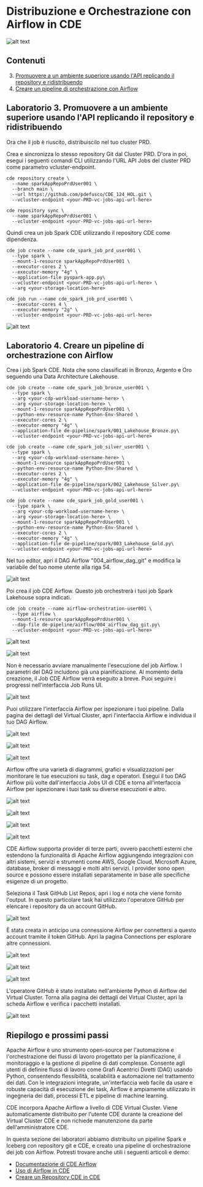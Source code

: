 # Distribuzione e Orchestrazione con Airflow in CDE

![alt text](../../img/cicd-deployment.png)

## Contenuti

3. [Promuovere a un ambiente superiore usando l'API replicando il repository e ridistribuendo](https://github.com/pdefusco/CDE_124_HOL/blob/main/step_by_step_guides/english/03-deployment.md#lab-3-promote-to-higher-env-using-api-by-replicating-repo-and-redeploy)
4. [Creare un pipeline di orchestrazione con Airflow](https://github.com/pdefusco/CDE_124_HOL/blob/main/step_by_step_guides/english/03-deployment.md#lab-4-build-orchestration-pipeline-with-airflow)

## Laboratorio 3. Promuovere a un ambiente superiore usando l'API replicando il repository e ridistribuendo

Ora che il job è riuscito, distribuiscilo nel tuo cluster PRD.

Crea e sincronizza lo stesso repository Git dal Cluster PRD. D'ora in poi, esegui i seguenti comandi CLI utilizzando l'URL API Jobs del cluster PRD come parametro vcluster-endpoint.

```
cde repository create \
  --name sparkAppRepoPrdUser001 \
  --branch main \
  --url https://github.com/pdefusco/CDE_124_HOL.git \
  --vcluster-endpoint <your-PRD-vc-jobs-api-url-here>
```

```
cde repository sync \
  --name sparkAppRepoPrdUser001 \
  --vcluster-endpoint <your-PRD-vc-jobs-api-url-here>
```

Quindi crea un job Spark CDE utilizzando il repository CDE come dipendenza.

```
cde job create --name cde_spark_job_prd_user001 \
  --type spark \
  --mount-1-resource sparkAppRepoPrdUser001 \
  --executor-cores 2 \
  --executor-memory "4g" \
  --application-file pyspark-app.py\
  --vcluster-endpoint <your-PRD-vc-jobs-api-url-here> \
  --arg <your-storage-location-here>
```

```
cde job run --name cde_spark_job_prd_user001 \
  --executor-cores 4 \
  --executor-memory "2g" \
  --vcluster-endpoint <your-PRD-vc-jobs-api-url-here>
```

![alt text](../../img/move-job.png)

## Laboratorio 4. Creare un pipeline di orchestrazione con Airflow

Crea i job Spark CDE. Nota che sono classificati in Bronzo, Argento e Oro seguendo una Data Architecture Lakehouse.

```
cde job create --name cde_spark_job_bronze_user001 \
  --type spark \
  --arg <your-cdp-workload-username-here> \
  --arg <your-storage-location-here> \
  --mount-1-resource sparkAppRepoPrdUser001 \
  --python-env-resource-name Python-Env-Shared \
  --executor-cores 2 \
  --executor-memory "4g" \
  --application-file de-pipeline/spark/001_Lakehouse_Bronze.py\
  --vcluster-endpoint <your-PRD-vc-jobs-api-url-here>
```

```
cde job create --name cde_spark_job_silver_user001 \
  --type spark \
  --arg <your-cdp-workload-username-here> \
  --mount-1-resource sparkAppRepoPrdUser001 \
  --python-env-resource-name Python-Env-Shared \
  --executor-cores 2 \
  --executor-memory "4g" \
  --application-file de-pipeline/spark/002_Lakehouse_Silver.py\
  --vcluster-endpoint <your-PRD-vc-jobs-api-url-here>
```

```
cde job create --name cde_spark_job_gold_user001 \
  --type spark \
  --arg <your-cdp-workload-username-here> \
  --arg <your-storage-location-here> \
  --mount-1-resource sparkAppRepoPrdUser001 \
  --python-env-resource-name Python-Env-Shared \
  --executor-cores 2 \
  --executor-memory "4g" \
  --application-file de-pipeline/spark/003_Lakehouse_Gold.py\
  --vcluster-endpoint <your-PRD-vc-jobs-api-url-here>
```

Nel tuo editor, apri il DAG Airflow "004_airflow_dag_git" e modifica la variabile del tuo nome utente alla riga 54.

![alt text](../../img/username-dag.png)

Poi crea il job CDE Airflow. Questo job orchestrerà i tuoi job Spark Lakehouse sopra indicati.

```
cde job create --name airflow-orchestration-user001 \
  --type airflow \
  --mount-1-resource sparkAppRepoPrdUser001 \
  --dag-file de-pipeline/airflow/004_airflow_dag_git.py\
  --vcluster-endpoint <your-PRD-vc-jobs-api-url-here>
```

![alt text](../../img/jobs-cde.png)

![alt text](../../img/jobs-in-ui.png)

Non è necessario avviare manualmente l'esecuzione del job Airflow. I parametri del DAG includono già una pianificazione. Al momento della creazione, il Job CDE Airflow verrà eseguito a breve. Puoi seguire i progressi nell'interfaccia Job Runs UI.

![alt text](../../img/jobs-completed.png)

Puoi utilizzare l'interfaccia Airflow per ispezionare i tuoi pipeline. Dalla pagina dei dettagli del Virtual Cluster, apri l'interfaccia Airflow e individua il tuo DAG Airflow.

![alt text](../../img/vcdetails.png)

![alt text](../../img/open-your-dag.png)

![alt text](../../img/dag-runs-page.png)

Airflow offre una varietà di diagrammi, grafici e visualizzazioni per monitorare le tue esecuzioni su task, dag e operatori. Esegui il tuo DAG Airflow più volte dall'interfaccia Jobs UI di CDE e torna all'interfaccia Airflow per ispezionare i tuoi task su diverse esecuzioni e altro.

![alt text](../../img/trigger-dag.png)

![alt text](../../img/airflow-details.png)

![alt text](../../img/airflow-graphs.png)

![alt text](../../img/airflow-task-compare.png)

CDE Airflow supporta provider di terze parti, ovvero pacchetti esterni che estendono la funzionalità di Apache Airflow aggiungendo integrazioni con altri sistemi, servizi e strumenti come AWS, Google Cloud, Microsoft Azure, database, broker di messaggi e molti altri servizi. I provider sono open source e possono essere installati separatamente in base alle specifiche esigenze di un progetto.

Seleziona il Task GitHub List Repos, apri i log e nota che viene fornito l'output. In questo particolare task hai utilizzato l'operatore GitHub per elencare i repository da un account GitHub.

![alt text](../../img/airflow-github-list-repos.png)

È stata creata in anticipo una connessione Airflow per connettersi a questo account tramite il token GitHub. Apri la pagina Connections per esplorare altre connessioni.

![alt text](../../img/airflow-connections.png)

![alt text](../../img/airflow-connections-2.png)

![alt text](../../img/airflow-connections-3.png)

L'operatore GitHub è stato installato nell'ambiente Python di Airflow del Virtual Cluster. Torna alla pagina dei dettagli del Virtual Cluster, apri la scheda Airflow e verifica i pacchetti installati.

![alt text](../../img/airflow-installed-packages.png)

## Riepilogo e prossimi passi

Apache Airflow è uno strumento open-source per l'automazione e l'orchestrazione dei flussi di lavoro progettato per la pianificazione, il monitoraggio e la gestione di pipeline di dati complesse. Consente agli utenti di definire flussi di lavoro come Grafi Acentrici Diretti (DAG) usando Python, consentendo flessibilità, scalabilità e automazione nel trattamento dei dati. Con le integrazioni integrate, un'interfaccia web facile da usare e robuste capacità di esecuzione dei task, Airflow è ampiamente utilizzato in ingegneria dei dati, processi ETL e pipeline di machine learning.

CDE incorpora Apache Airflow a livello di CDE Virtual Cluster. Viene automaticamente distribuito per l'utente CDE durante la creazione del Virtual Cluster CDE e non richiede manutenzione da parte dell'amministratore CDE.

In questa sezione dei laboratori abbiamo distribuito un pipeline Spark e Iceberg con repository git e CDE, e creato una pipeline di orchestrazione dei job con Airflow. Potresti trovare anche utili i seguenti articoli e demo:

* [Documentazione di CDE Airflow](https://docs.cloudera.com/cdp-private-cloud-upgrade/latest/cdppvc-data-migration-spark/topics/cdp-migration-spark-cde-airflow-overview.html)
* [Uso di Airflow in CDE](https://docs.cloudera.com/cdp-private-cloud-upgrade/latest/cdppvc-data-migration-spark/topics/cdp-migration-spark-cde-using-airflow.html)
* [Creare un Repository CDE in CDE](https://docs.cloudera.com/data-engineering/1.5.4/manage-jobs/topics/cde-git-repo.html)
